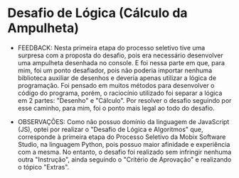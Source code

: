# Desafio de Lógica (Cálculo da Ampulheta)

- FEEDBACK:
Nesta primeira etapa do processo seletivo tive uma surpresa com a proposta do desafio, pois era necessário desenvolver uma ampulheta desenhada no console. E foi nessa parte em que, para mim, foi um ponto desafiador, pois não poderia importar nenhuma biblioteca auxiliar de desenhos e deveria apenas utilizar a lógica de programação. Foi pensado em muitos métodos para desenvolver o código do programa, porém, o raciocínio utilizado foi separar a lógica em 2 partes: "Desenho" e "Cálculo". Por resolver o desafio seguindo por esse caminho, para mim, foi o ponto mais legal ao todo do desafio.

- OBSERVAÇÕES:
Como não possuo domínio da linguagem de JavaScript (JS), optei por realizar o "Desafio de Lógica e Algoritmos" que, corresponde à primeira etapa do Processo Seletivo da Mobix Software Studio, na linguagem Python, pois possuo maior afinidade e experiência com a mesma. No entanto, o desafio foi realizado sem infringir nenhuma outra "Instrução", ainda seguindo o "Critério de Aprovação" e realizando o tópico "Extras".
